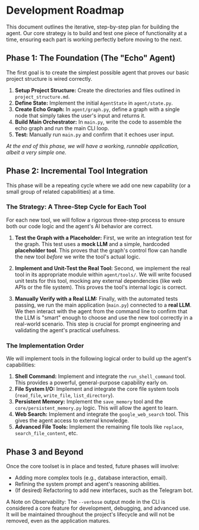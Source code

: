 # Development Roadmap

This document outlines the iterative, step-by-step plan for building the agent. Our core strategy is to build and test one piece of functionality at a time, ensuring each part is working perfectly before moving to the next.

## Phase 1: The Foundation (The "Echo" Agent)

The first goal is to create the simplest possible agent that proves our basic project structure is wired correctly.

1.  **Setup Project Structure:** Create the directories and files outlined in `project_structure.md`.
2.  **Define State:** Implement the initial `AgentState` in `agent/state.py`.
3.  **Create Echo Graph:** In `agent/graph.py`, define a graph with a single node that simply takes the user's input and returns it.
4.  **Build Main Orchestrator:** In `main.py`, write the code to assemble the echo graph and run the main CLI loop.
5.  **Test:** Manually run `main.py` and confirm that it echoes user input.

*At the end of this phase, we will have a working, runnable application, albeit a very simple one.*

## Phase 2: Incremental Tool Integration

This phase will be a repeating cycle where we add one new capability (or a small group of related capabilities) at a time.

### The Strategy: A Three-Step Cycle for Each Tool

For each new tool, we will follow a rigorous three-step process to ensure both our code logic and the agent's AI behavior are correct.

1.  **Test the Graph with a Placeholder:** First, we write an integration test for the graph. This test uses a **mock LLM** and a simple, hardcoded **placeholder tool**. This proves that the graph's control flow can handle the new tool *before* we write the tool's actual logic.

2.  **Implement and Unit-Test the Real Tool:** Second, we implement the real tool in its appropriate module within `agent/tools/`. We will write focused unit tests for this tool, mocking any external dependencies (like web APIs or the file system). This proves the tool's internal logic is correct.

3.  **Manually Verify with a Real LLM:** Finally, with the automated tests passing, we run the main application (`main.py`) connected to a **real LLM**. We then interact with the agent from the command line to confirm that the LLM is "smart" enough to choose and use the new tool correctly in a real-world scenario. This step is crucial for prompt engineering and validating the agent's practical usefulness.

### The Implementation Order

We will implement tools in the following logical order to build up the agent's capabilities:

1.  **Shell Command:** Implement and integrate the `run_shell_command` tool. This provides a powerful, general-purpose capability early on.
2.  **File System I/O:** Implement and integrate the core file system tools (`read_file`, `write_file`, `list_directory`).
3.  **Persistent Memory:** Implement the `save_memory` tool and the `core/persistent_memory.py` logic. This will allow the agent to learn.
4.  **Web Search:** Implement and integrate the `google_web_search` tool. This gives the agent access to external knowledge.
5.  **Advanced File Tools:** Implement the remaining file tools like `replace`, `search_file_content`, etc.

## Phase 3 and Beyond

Once the core toolset is in place and tested, future phases will involve:
-   Adding more complex tools (e.g., database interaction, email).
-   Refining the system prompt and agent's reasoning abilities.
-   (If desired) Refactoring to add new interfaces, such as the Telegram bot.

A Note on Observability: The `--verbose` output mode in the CLI is considered a core feature for development, debugging, and advanced use. It will be maintained throughout the project's lifecycle and will not be removed, even as the application matures.
